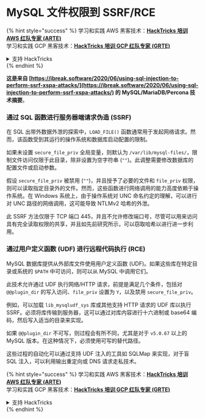 # MySQL 文件权限到 SSRF/RCE

{% hint style="success" %}
学习和实践 AWS 黑客技术：<img src="/.gitbook/assets/arte.png" alt="" data-size="line">[**HackTricks 培训 AWS 红队专家 (ARTE)**](https://training.hacktricks.xyz/courses/arte)<img src="/.gitbook/assets/arte.png" alt="" data-size="line">\
学习和实践 GCP 黑客技术：<img src="/.gitbook/assets/grte.png" alt="" data-size="line">[**HackTricks 培训 GCP 红队专家 (GRTE)**<img src="/.gitbook/assets/grte.png" alt="" data-size="line">](https://training.hacktricks.xyz/courses/grte)

<details>

<summary>支持 HackTricks</summary>

* 查看 [**订阅计划**](https://github.com/sponsors/carlospolop)!
* **加入** 💬 [**Discord 群组**](https://discord.gg/hRep4RUj7f) 或 [**Telegram 群组**](https://t.me/peass) 或 **关注** 我们的 **Twitter** 🐦 [**@hacktricks\_live**](https://twitter.com/hacktricks\_live)**.**
* **通过向** [**HackTricks**](https://github.com/carlospolop/hacktricks) 和 [**HackTricks Cloud**](https://github.com/carlospolop/hacktricks-cloud) GitHub 仓库提交 PR 分享黑客技巧。

</details>
{% endhint %}

**这是来自 [https://ibreak.software/2020/06/using-sql-injection-to-perform-ssrf-xspa-attacks/](https://ibreak.software/2020/06/using-sql-injection-to-perform-ssrf-xspa-attacks/) 的 MySQL/MariaDB/Percona 技术摘要**。

### 通过 SQL 函数进行服务器端请求伪造 (SSRF)

在 SQL 出带外数据外泄的探索中，`LOAD_FILE()` 函数通常用于发起网络请求。然而，该函数受到其运行的操作系统和数据库启动配置的限制。

如果未设置 `secure_file_priv` 全局变量，则默认为 `/var/lib/mysql-files/`，限制文件访问仅限于此目录，除非设置为空字符串 (`""`)。此调整需要修改数据库的配置文件或启动参数。

假设 `secure_file_priv` 被禁用 (`""`)，并且授予了必要的文件和 `file_priv` 权限，则可以读取指定目录外的文件。然而，这些函数进行网络调用的能力高度依赖于操作系统。在 Windows 系统上，由于操作系统对 UNC 命名约定的理解，可以进行对 UNC 路径的网络调用，这可能导致 NTLMv2 哈希的外泄。

此 SSRF 方法仅限于 TCP 端口 445，并且不允许修改端口号，尽管可以用来访问具有完全读取权限的共享，并且如先前研究所示，可以窃取哈希以进行进一步利用。

### 通过用户定义函数 (UDF) 进行远程代码执行 (RCE)

MySQL 数据库提供从外部库文件使用用户定义函数 (UDF)。如果这些库在特定目录或系统的 `$PATH` 中可访问，则可以从 MySQL 中调用它们。

此技术允许通过 UDF 执行网络/HTTP 请求，前提是满足几个条件，包括对 `@@plugin_dir` 的写入访问、`file_priv` 设置为 `Y`，以及禁用 `secure_file_priv`。

例如，可以加载 `lib_mysqludf_sys` 库或其他支持 HTTP 请求的 UDF 库以执行 SSRF。必须将库传输到服务器，这可以通过对库内容进行十六进制或 base64 编码，然后写入适当的目录来实现。

如果 `@@plugin_dir` 不可写，则过程会有所不同，尤其是对于 `v5.0.67` 以上的 MySQL 版本。在这种情况下，必须使用可写的替代路径。

这些过程的自动化可以通过支持 UDF 注入的工具如 SQLMap 来实现，对于盲 SQL 注入，可以利用输出重定向或 DNS 请求走私技术。 

{% hint style="success" %}
学习和实践 AWS 黑客技术：<img src="/.gitbook/assets/arte.png" alt="" data-size="line">[**HackTricks 培训 AWS 红队专家 (ARTE)**](https://training.hacktricks.xyz/courses/arte)<img src="/.gitbook/assets/arte.png" alt="" data-size="line">\
学习和实践 GCP 黑客技术：<img src="/.gitbook/assets/grte.png" alt="" data-size="line">[**HackTricks 培训 GCP 红队专家 (GRTE)**<img src="/.gitbook/assets/grte.png" alt="" data-size="line">](https://training.hacktricks.xyz/courses/grte)

<details>

<summary>支持 HackTricks</summary>

* 查看 [**订阅计划**](https://github.com/sponsors/carlospolop)!
* **加入** 💬 [**Discord 群组**](https://discord.gg/hRep4RUj7f) 或 [**Telegram 群组**](https://t.me/peass) 或 **关注** 我们的 **Twitter** 🐦 [**@hacktricks\_live**](https://twitter.com/hacktricks\_live)**.**
* **通过向** [**HackTricks**](https://github.com/carlospolop/hacktricks) 和 [**HackTricks Cloud**](https://github.com/carlospolop/hacktricks-cloud) GitHub 仓库提交 PR 分享黑客技巧。

</details>
{% endhint %}

